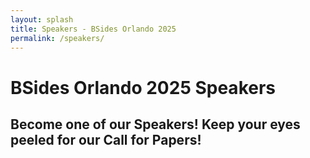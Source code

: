 ```yaml
---
layout: splash
title: Speakers - BSides Orlando 2025
permalink: /speakers/
---
```


# BSides Orlando 2025 Speakers
## Become one of our Speakers! Keep your eyes peeled for our Call for Papers!
